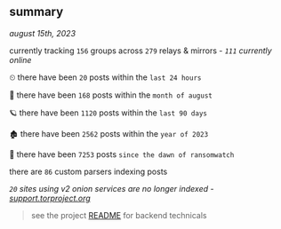 
## summary
_august 15th, 2023_

currently tracking `156` groups across `279` relays & mirrors - _`111` currently online_

⏲ there have been `20` posts within the `last 24 hours`

🦈 there have been `168` posts within the `month of august`

🪐 there have been `1120` posts within the `last 90 days`

🏚 there have been `2562` posts within the `year of 2023`

🦕 there have been `7253` posts `since the dawn of ransomwatch`

there are `86` custom parsers indexing posts

_`20` sites using v2 onion services are no longer indexed - [support.torproject.org](https://support.torproject.org/onionservices/v2-deprecation/)_

> see the project [README](https://github.com/joshhighet/ransomwatch#ransomwatch--) for backend technicals
